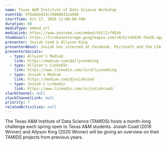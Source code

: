 ```yaml
---
name: Texas A&M Institute of Data Science Workshop
eventId: 5f8a0de433c190000312a9d9
startTime: Oct 17, 2020 11:00:00-500
duration: 60
mediaType: embed_url
mediaLink: https://www.youtube.com/embed/VXilIrf9Qz0
thumbnail: https://firebasestorage.googleapis.com/v0/b/td2020-fb428.appspot.com/o/Frame%204.png?alt=media&token=0bf47564-22a1-44ca-9878-fe9a2796c0b9
presenter: Josiah Coad & Allyson King
presenterAbout: Josiah has interned at Facebook, Microsoft and the CIA. He is currently researching in reinforcement learning at Carnegie Mellon. Allyson is the VP of TAMU Datathon, a BS Statistics and (almost) Computer Science, and has worked at AT&T and TTI.
presenterSocials:
  - type: Allyson's Medium
    link: https://medium.com/@allysonmking
  - type: Allyson's LinkedIn
    link: https://www.linkedin.com/in/allysonmking
  - type: Josiah's Medium
    link: https://medium.com/@josiahcoad
  - type: Josiah's Linkedin
    link: https://www.linkedin.com/in/josiahcoad/
slackChannel: null
slackChannelLink: null
priority: 7
relatedActivities: null
---
```


The Texas A&M Institute of Data Science (TAMIDS) hosts a month-long challenge each spring open to Texas A&M students. Josiah Coad (2019 Winner) and Allyson King (2020 Winner) will be giving an overview on their TAMIDS projects from previous years.
